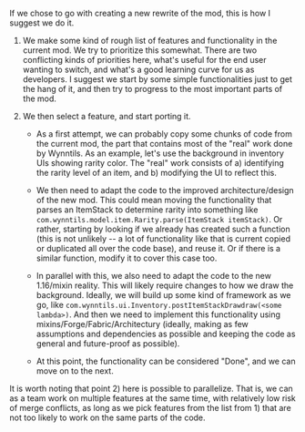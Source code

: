 If we chose to go with creating a new rewrite of the mod, this is how I suggest we do it.

1) We make some kind of rough list of features and functionality in the current mod. We try to prioritize this somewhat. There are two conflicting kinds of priorities here, what's useful for the end user wanting to switch, and what's a good learning curve for us as developers. I suggest we start by some simple functionalities just to get the hang of it, and then try to progress to the most important parts of the mod.

2) We then select a feature, and start porting it. 

    * As a first attempt, we can probably copy some chunks of code from the current mod, the part that contains most of the "real" work done by Wynntils. As an example, let's use the background in inventory UIs showing rarity color. The "real" work consists of a) identifying the rarity level of an item, and b) modifying the UI to reflect this.

    * We then need to adapt the code to the improved architecture/design of the new mod. This could mean moving the functionality that parses an ItemStack to determine rarity into something like `com.wynntils.model.item.Rarity.parse(ItemStack itemStack)`. Or rather, starting by looking if we already has created such a function (this is not unlikely -- a lot of functionality like that is current copied or duplicated all over the code base), and reuse it. Or if there is a similar function, modify it to cover this case too.

    * In parallel with this, we also need to adapt the code to the new 1.16/mixin reality. This will likely require changes to how we draw the background. Ideally, we will build up some kind of framework as we go, like `com.wynntils.ui.Inventory.postItemStackDrawdraw(<some lambda>)`. And then we need to implement this functionality using mixins/Forge/Fabric/Architectury (ideally, making as few assumptions and dependencies as possible and keeping the code as general and future-proof as possible). 

    * At this point, the functionality can be considered "Done", and we can move on to the next.

It is worth noting that point 2) here is possible to parallelize. That is, we can as a team work on multiple features at the same time, with relatively low risk of merge conflicts, as long as we pick features from the list from 1) that are not too likely to work on the same parts of the code.